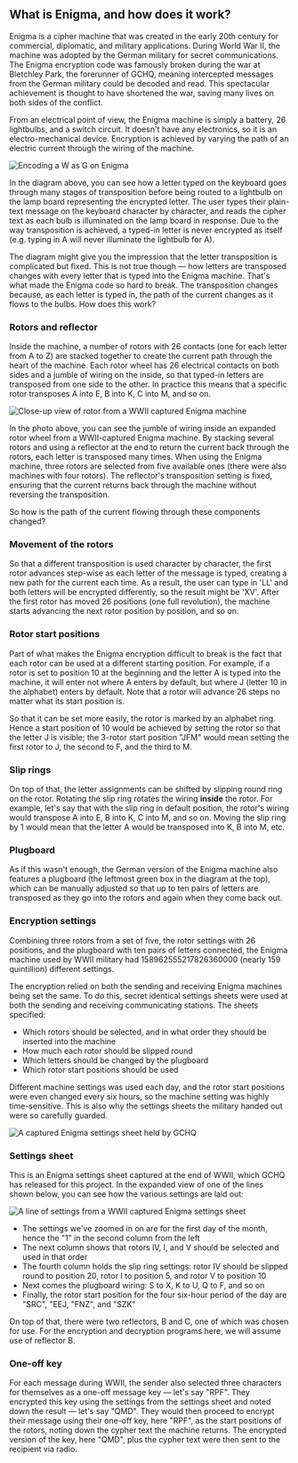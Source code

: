 ## What is Enigma, and how does it work?

Enigma is a cipher machine that was created in the early 20th century for commercial, diplomatic, and military applications. During World War II, the machine was adopted by the German military for secret communications. The Enigma encryption code was famously broken during the war at Bletchley Park, the forerunner of GCHQ, meaning intercepted messages from the German military could be decoded and read. This spectacular achievement is thought to have shortened the war, saving many lives on both sides of the conflict.

From an electrical point of view, the Enigma machine is simply a battery, 26 lightbulbs, and a switch circuit. It doesn't have any electronics, so it is an electro-mechanical device. Encryption is achieved by varying the path of an electric current through the wiring of the machine.

![Encoding a W as G on Enigma](images/Enigma-wiring.gif)

In the diagram above, you can see how a letter typed on the keyboard goes through many stages of transposition before being routed to a lightbulb on the lamp board representing the encrypted letter. The user types their plain-text message on the keyboard character by character, and reads the cipher text as each bulb is illuminated on the lamp board in response. Due to the way transposition is achieved, a typed-in letter is never encrypted as itself (e.g. typing in A will never illuminate the lightbulb for A).

The diagram might give you the impression that the letter transposition is complicated but fixed. This is not true though — how letters are transposed changes with every letter that is typed into the Enigma machine. That's what made the Enigma code so hard to break. The transposition changes because, as each letter is typed in, the path of the current changes as it flows to the bulbs. How does this work?

### Rotors and reflector

Inside the machine, a number of rotors with 26 contacts (one for each letter from A to Z) are stacked together to create the current path through the heart of the machine. Each rotor wheel has 26 electrical contacts on both sides and a jumble of wiring on the inside, so that typed-in letters are transposed from one side to the other. In practice this means that a specific rotor transposes A into E, B into K, C into M, and so on.

![Close-up view of rotor from a WWII captured Enigma machine](images/7X5A0921-closeup.png)

In the photo above, you can see the jumble of wiring inside an expanded rotor wheel from a WWII-captured Enigma machine. By stacking several rotors and using a reflector at the end to return the current back through the rotors, each letter is transposed many times. When using the Enigma machine, three rotors are selected from five available ones (there were also machines with four rotors). The reflector's transposition setting is fixed, ensuring that the current returns back through the machine without reversing the transposition.

So how is the path of the current flowing through these components changed?

### Movement of the rotors

So that a different transposition is used character by character, the first rotor advances step-wise as each letter of the message is typed, creating a new path for the current each time. As a result, the user can type in 'LL' and both letters will be encrypted differently, so the result might be 'XV'. After the first rotor has moved 26 positions (one full revolution), the machine starts advancing the next rotor position by position, and so on.

### Rotor start positions

Part of what makes the Enigma encryption difficult to break is the fact that each rotor can be used at a different starting position. For example, if a rotor is set to position 10 at the beginning and the letter A is typed into the machine, it will enter not where A enters by default, but where J (letter 10 in the alphabet) enters by default. Note that a rotor will advance 26 steps no matter what its start position is.

So that it can be set more easily, the rotor is marked by an alphabet ring. Hence a start position of 10 would be achieved by setting the rotor so that the letter J is visible; the 3-rotor start position "JFM" would mean setting the first rotor to J, the second to F, and the third to M.

### Slip rings

On top of that, the letter assignments can be shifted by slipping round ring on the rotor. Rotating the slip ring rotates the wiring **inside** the rotor. For example, let's say that with the slip ring in default position, the rotor's wiring would transpose A into E, B into K, C into M, and so on. Moving the slip ring by 1 would mean that the letter A would be transposed into K, B into M, etc.

### Plugboard

As if this wasn't enough, the German version of the Enigma machine also features a plugboard (the leftmost green box in the diagram at the top), which can be manually adjusted so that up to ten pairs of letters are transposed as they go into the rotors and again when they come back out.

### Encryption settings

Combining three rotors from a set of five, the rotor settings with 26 positions, and the plugboard with ten pairs of letters connected, the Enigma machine used by WWII military had 158962555217826360000 (nearly 159 quintillion) different settings.

The encryption relied on both the sending and receiving Enigma machines being set the same. To do this, secret identical settings sheets were used at both the sending and receiving communicating stations. The sheets specified:
- Which rotors should be selected, and in what order they should be inserted into the machine
- How much each rotor should be slipped round
- Which letters should be changed by the plugboard
- Which rotor start positions should be used

Different machine settings was used each day, and the rotor start positions were even changed every six hours, so the machine setting was highly time-sensitive. This is also why the settings sheets the military handed out were so carefully guarded.

![A captured Enigma settings sheet held by GCHQ](images/Enigma-settings-sheet.jpg)

### Settings sheet

This is an Enigma settings sheet captured at the end of WWII, which GCHQ has released for this project. In the expanded view of one of the lines shown below, you can see how the various settings are laid out:

![A line of settings from a WWII captured Enigma settings sheet](images/Enigma-settings-line.jpg)

+ The settings we've zoomed in on are for the first day of the month, hence the "1" in the second column from the left
+ The next column shows that rotors IV, I, and V should be selected and used in that order
+ The fourth column holds the slip ring settings: rotor IV should be slipped round to position 20, rotor I to position 5, and rotor V to position 10
+ Next comes the plugboard wiring: S to X, K to U, Q to F, and so on
+ Finally, the rotor start position for the four six-hour period of the day are "SRC", "EEJ, "FNZ", and "SZK"

On top of that, there were two reflectors, B and C, one of which was chosen for use. For the encryption and decryption programs here, we will assume use of reflector B.

### One-off key

For each message during WWII, the sender also selected three characters for themselves as a one-off message key — let's say "RPF". They encrypted this key using the settings from the settings sheet and noted down the result — let's say "QMD". They would then proceed to encrypt their message using their one-off key, here "RPF", as the start positions of the rotors, noting down the cypher text the machine returns. The encrypted version of the key, here "QMD", plus the cypher text were then sent to the recipient via radio.
